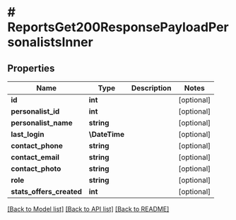 # # ReportsGet200ResponsePayloadPersonalistsInner

## Properties

Name | Type | Description | Notes
------------ | ------------- | ------------- | -------------
**id** | **int** |  | [optional]
**personalist_id** | **int** |  | [optional]
**personalist_name** | **string** |  | [optional]
**last_login** | **\DateTime** |  | [optional]
**contact_phone** | **string** |  | [optional]
**contact_email** | **string** |  | [optional]
**contact_photo** | **string** |  | [optional]
**role** | **string** |  | [optional]
**stats_offers_created** | **int** |  | [optional]

[[Back to Model list]](../../README.md#models) [[Back to API list]](../../README.md#endpoints) [[Back to README]](../../README.md)
